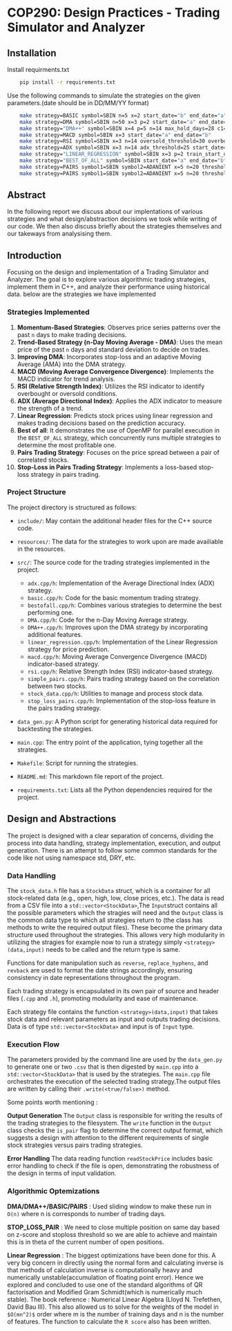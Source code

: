 
# COP290: Design Practices - Trading Simulator and Analyzer

## Installation

Install requirments.txt 

```bash
    pip install -r requirements.txt
```

Use the following commands to simulate the strategies on the given parameters.(date should be in DD/MM/YY format) 
```bash
    make strategy=BASIC symbol=SBIN n=5 x=2 start_date="b" end_date="a"
    make strategy=DMA symbol=SBIN n=50 x=3 p=2 start_date="a" end_date="b"
    make strategy="DMA++" symbol=SBIN x=4 p=5 n=14 max_hold_days=28 c1=0.2 c2=2 start_date="a" end_date="b"
    make strategy=MACD symbol=SBIN x=3 start_date="a" end_date="b"
    make strategy=RSI symbol=SBIN x=3 n=14 oversold_threshold=30 overbought_threshold=70 start_date="a" end_date="b"
    make strategy=ADX symbol=SBIN x=3 n=14 adx_threshold=25 start_date="a" end_date="b"
    make strategy="LINEAR_REGRESSION" symbol=SBIN x=3 p=2 train_start_date="a" train_end_date="b" start_date="c" end_date="d"
    make strategy="BEST_OF_ALL" symbol=SBIN start_date="a" end_date="b"
    make strategy=PAIRS symbol1=SBIN symbol2=ADANIENT x=5 n=20 threshold=2 start_date="a" end_date="b"
    make strategy=PAIRS symbol1=SBIN symbol2=ADANIENT x=5 n=20 threshold=2 stop_loss_threshold=4 start_date="a" end_date="b"
```

## Abstract 
In the following report we discuss about our implentations of various strategies and what design/abstraction decisions we took while writing of our code. We then also discuss briefly about the strategies themselves and our takeways from analysising them.  



## Introduction
Focusing on the design and implementation of a Trading Simulator and Analyzer. The goal is to explore various algorithmic trading strategies, implement them in C++, and analyze their performance using historical data. below are the strategies we have implemented 

### Strategies Implemented
1. **Momentum-Based Strategies**: Observes price series patterns over the past `n` days to make trading decisions.
2. **Trend-Based Strategy (n-Day Moving Average - DMA)**: Uses the mean price of the past `n` days and standard deviation to decide on trades.
3. **Improving DMA**: Incorporates stop-loss and an adaptive Moving Average (AMA) into the DMA strategy.
4. **MACD (Moving Average Convergence Divergence)**: Implements the MACD indicator for trend analysis.
5. **RSI (Relative Strength Index)**: Utilizes the RSI indicator to identify overbought or oversold conditions.
6. **ADX (Average Directional Index)**: Applies the ADX indicator to measure the strength of a trend.
7. **Linear Regression**: Predicts stock prices using linear regression and makes trading decisions based on the prediction accuracy.
8. **Best of all**:  It demonstrates the use of OpenMP for parallel execution in the `BEST_OF_ALL` strategy, which concurrently runs multiple strategies to determine the most profitable one.
8. **Pairs Trading Strategy**: Focuses on the price spread between a pair of correlated stocks.
9. **Stop-Loss in Pairs Trading Strategy**: Implements a loss-based stop-loss strategy in pairs trading.

### Project Structure
The project directory is structured as follows:

- `include/`: May contain the additional header files for the C++ source code. 
- `resources/`: The data for the strategies to work upon are made availiable in the resources. 
- `src/`: The source code for the trading strategies implemented in the project.
  - `adx.cpp/h`: Implementation of the Average Directional Index (ADX) strategy.
  - `basic.cpp/h`: Code for the basic momentum trading strategy.
  - `bestofall.cpp/h`: Combines various strategies to determine the best performing one.
  - `DMA.cpp/h`: Code for the n-Day Moving Average strategy.
  - `DMA++.cpp/h`: Improves upon the DMA strategy by incorporating additional features.
  - `linear_regression.cpp/h`: Implementation of the Linear Regression strategy for price prediction.
  - `macd.cpp/h`: Moving Average Convergence Divergence (MACD) indicator-based strategy.
  - `rsi.cpp/h`: Relative Strength Index (RSI) indicator-based strategy.
  - `simple_pairs.cpp/h`: Pairs trading strategy based on the correlation between two stocks.
  - `stock_data.cpp/h`: Utilities to manage and process stock data.
  - `stop_loss_pairs.cpp/h`: Implementation of the stop-loss feature in the pairs trading strategy.

- `data_gen.py`: A Python script for generating historical data required for backtesting the strategies.
- `main.cpp`: The entry point of the application, tying together all the strategies.
- `Makefile`: Script for running the strategies. 
- `README.md`: This markdown file report of the project.
- `requirements.txt`: Lists all the Python dependencies required for the project.

## Design and Abstractions

The project is designed with a clear separation of concerns, dividing the process into data handling, strategy implementation, execution, and output generation. There is an attempt to follow some common standards for the code like not using namespace std, DRY, etc.

### Data Handling
The `stock_data.h` file has a `StockData` struct, which is a container for all stock-related data (e.g., open, high, low, close prices, etc.). The data is read from a CSV file into a `std::vector<StockData>`,The `Input`struct contains all the possible parameters which the stragies will need and the `Output` class is the common data type to which all strategies return to (the class has methods to write the required output files). These become the primary data structure used throughout the strategies. This allows very high modularity in utilizing the stragies for example now to run a strategy simply `<strategy>(data,input)` needs to be called and the return type is same.

Functions for date manipulation such as `reverse`, `replace_hyphens`, and `revback` are used to format the date strings accordingly, ensuring consistency in date representations throughout the program.


Each trading strategy is encapsulated in its own pair of source and header files (`.cpp` and `.h`), promoting modularity and ease of maintenance. 



Each strategy file contains the function `<strategy>(data,input)` that takes stock data and relevant parameters as input and outputs trading decisions. Data is of type `std::vector<StockData>` and input is of `Input` type.

### Execution Flow
The parameters provided by the command line are used by the `data_gen.py` to generate one or two `.csv` that is then digested by `main.cpp` into a `std::vector<StockData>` that is used by the strategies.
The `main.cpp` file orchestrates the execution of the selected trading strategy.The output files are written by calling their `.write(<true/false>)` method. 

Some points worth mentioning : 

**Output Generation**
The `Output` class is responsible for writing the results of the trading strategies to the filesystem. The `write` function in the `Output` class checks the `is_pair` flag to determine the correct output format, which suggests a design with attention to the different requirements of single stock strategies versus pairs trading strategies.

 **Error Handling**
The data reading function `readStockPrice` includes basic error handling to check if the file is open, demonstrating the robustness of the design in terms of input validation.

### Algorithmic Optemizations 

**DMA/DMA++/BASIC/PAIRS** : Used sliding window to make these run in `O(n)` where n is corresponds to number of trading days. 

**STOP_LOSS_PAIR** : We need to close multiple position on same day based on z-score and stoploss threshold so we are able to achieve and maintain this is in theta of the current number of open positions.   


**Linear Regression** : The biggest optimizations have been done for this. A very big concern in directly using the normal form and calculating inverse is that methods of calculation inverse is computationally heavy and numerically unstable(accumulation of floating point error). Hence we explored and concluded to use one of the standard algorithms of QR factorisation and Modified Gram Schmidt(which is numerically much stable). 
The book reference : Numerical Linear Algebra (Lloyd N. Trefethen, David Bau III). 
This also allowed us to solve for the weights of the model in `$O(mn^2)$` order where m is the number of  training days and n is the number of features. The function to calculate the `R score` also has been written. 




